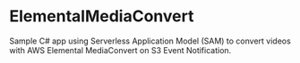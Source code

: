 # ElementalMediaConvert
Sample C# app using Serverless Application Model (SAM) to convert videos with AWS Elemental MediaConvert on S3 Event Notification.
